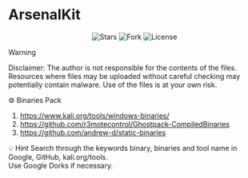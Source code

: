# ArsenalKit

<p align="center"> 
      <img src="https://img.shields.io/github/stars/0xHaskar/ArsenalKit.svg" alt="Stars">
      <img src="https://img.shields.io/github/forks/0xHaskar/ArsenalKit.svg" alt="Fork">
      <img src="https://img.shields.io/github/license/0xHaskar/ArsenalKit.svg" alt="License">
</p>

> [!Warning]
> Disclaimer:
> The author is not responsible for the contents of the files. Resources where files may be uploaded without careful checking may potentially contain malware. Use of the files is at your own risk.

⚙️ Binaries Pack  <br>
1. https://www.kali.org/tools/windows-binaries/ <br>
2. https://github.com/r3motecontrol/Ghostpack-CompiledBinaries <br>
3. https://github.com/andrew-d/static-binaries <br>


💡 Hint 
Search through the keywords binary, binaries and tool name in Google, GitHub, kali.org/tools. <br>
Use Google Dorks if necessary.
